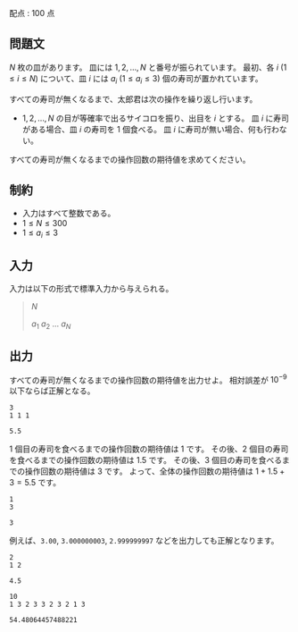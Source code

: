 配点 : $100$ 点

## 問題文

$N$ 枚の皿があります。
皿には $1, 2, \ldots, N$ と番号が振られています。
最初、各 $i$ ($1 \leq i \leq N$) について、皿 $i$ には $a_i$ ($1 \leq a_i \leq 3)$ 個の寿司が置かれています。

すべての寿司が無くなるまで、太郎君は次の操作を繰り返し行います。

- $1, 2, \ldots, N$ の目が等確率で出るサイコロを振り、出目を $i$ とする。 皿 $i$ に寿司がある場合、皿 $i$ の寿司を $1$ 個食べる。 皿 $i$ に寿司が無い場合、何も行わない。

すべての寿司が無くなるまでの操作回数の期待値を求めてください。

## 制約

- 入力はすべて整数である。
- $1 \leq N \leq 300$
- $1 \leq a_i \leq 3$

## 入力

入力は以下の形式で標準入力から与えられる。

> $N$
> 
> $a_1$ $a_2$ $\ldots$ $a_N$

## 出力

すべての寿司が無くなるまでの操作回数の期待値を出力せよ。
相対誤差が $10^{-9}$ 以下ならば正解となる。

```input1
3
1 1 1
```

```output1
5.5
```

$1$ 個目の寿司を食べるまでの操作回数の期待値は $1$ です。
その後、$2$ 個目の寿司を食べるまでの操作回数の期待値は $1.5$ です。
その後、$3$ 個目の寿司を食べるまでの操作回数の期待値は $3$ です。
よって、全体の操作回数の期待値は $1 + 1.5 + 3 = 5.5$ です。

```input2
1
3
```

```output2
3
```

例えば、`3.00`, `3.000000003`, `2.999999997` などを出力しても正解となります。

```input3
2
1 2
```

```output3
4.5
```

```input4
10
1 3 2 3 3 2 3 2 1 3
```

```output4
54.48064457488221
```
